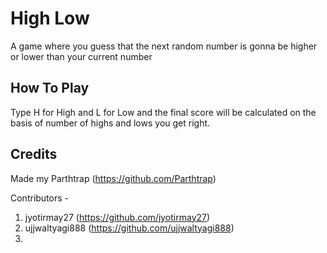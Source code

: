 # High Low

A game where you guess that the next random number is gonna be higher or lower than your current number

## How To Play

Type H for High and L for Low and the final score will be calculated on the basis of number of highs and lows you get right.

## Credits

Made my Parthtrap (https://github.com/Parthtrap)

Contributors -

1) jyotirmay27 (https://github.com/jyotirmay27)
2) ujjwaltyagi888 (https://github.com/ujjwaltyagi888)
3) 
